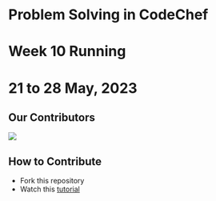 # Problem Solving in CodeChef

# Week 10 Running
# 21 to 28 May, 2023

## Our Contributors

<a href="https://github.com/GREEN-UNIVERSITY-OF-BANGLADESH/problem-solving/graphs/contributors">
  <img src="https://contrib.rocks/image?repo=GREEN-UNIVERSITY-OF-BANGLADESH/problem-solving" />
</a>

## How to Contribute

- Fork this repository
- Watch this [tutorial](https://youtu.be/CBl1pYlwH-0)
